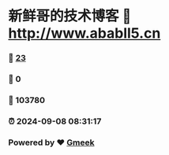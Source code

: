 # 新鲜哥的技术博客 :link: http://www.ababll5.cn 
### :page_facing_up: [23](http://www.ababll5.cn/tag.html) 
### :speech_balloon: 0 
### :hibiscus: 103780 
### :alarm_clock: 2024-09-08 08:31:17 
### Powered by :heart: [Gmeek](https://github.com/Meekdai/Gmeek)
